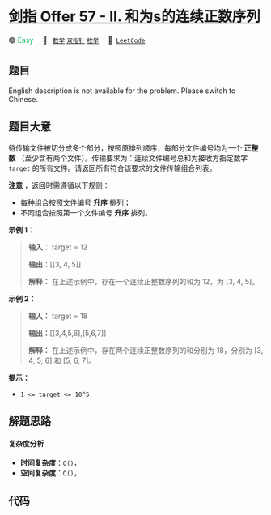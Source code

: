 # [剑指 Offer 57 - II. 和为s的连续正数序列](https://leetcode.cn/problems/he-wei-sde-lian-xu-zheng-shu-xu-lie-lcof)

🟢 <font color=#15bd66>Easy</font>&emsp; 🔖&ensp; [`数学`](/leetcode/outline/tag/math.md) [`双指针`](/leetcode/outline/tag/two-pointers.md) [`枚举`](/leetcode/outline/tag/enumeration.md)&emsp; 🔗&ensp;[`LeetCode`](https://leetcode.cn/problems/he-wei-sde-lian-xu-zheng-shu-xu-lie-lcof)

## 题目

English description is not available for the problem. Please switch to
Chinese.


## 题目大意

待传输文件被切分成多个部分，按照原排列顺序，每部分文件编号均为一个 **正整数** （至少含有两个文件）。传输要求为：连续文件编号总和为接收方指定数字
`target` 的所有文件。请返回所有符合该要求的文件传输组合列表。

**注意** ，返回时需遵循以下规则：

  * 每种组合按照文件编号 **升序** 排列；
  * 不同组合按照第一个文件编号 **升序** 排列。



**示例 1：**

> 
> 
> 
> 
> 
> **输入：** target = 12
> 
> **输出：**[[3, 4, 5]]
> 
> **解释：** 在上述示例中，存在一个连续正整数序列的和为 12，为 [3, 4, 5]。
> 
> 

**示例 2：**

> 
> 
> 
> 
> 
> **输入：** target = 18
> 
> **输出：**[[3,4,5,6],[5,6,7]]
> 
> **解释：** 在上述示例中，存在两个连续正整数序列的和分别为 18，分别为 [3, 4, 5, 6] 和 [5, 6, 7]。
> 
> 



**提示：**

  * `1 <= target <= 10^5`




## 解题思路

#### 复杂度分析

- **时间复杂度**：`O()`，
- **空间复杂度**：`O()`，

## 代码

```javascript

```